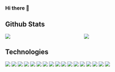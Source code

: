 ### Hi there 👋

<div>
  <h2>Github Stats</h2>
  <div style="display: grid; grid-template-columns: 1fr 1fr;">
   <img src="https://github-readme-stats.vercel.app/api?username=CDidier80&show_icons=true&theme=gotham" />
   <img src="https://github-readme-stats.vercel.app/api/top-langs/?username=CDidier80&layout=compact&theme=gotham" />
  </div>
</div>

<div>
  <h2>Technologies</h2>
  <div>
    <img src="https://img.shields.io/badge/-HTML5-E34F26?style=plastic-square&logo=html5&logoColor=white" />
    <img src="https://img.shields.io/badge/-CSS3-1572B6?style=flat-square&logo=css3" />
    <img src="https://img.shields.io/badge/-JavaScript-black?style=flat-square&logo=javascript" />
    <img src="https://img.shields.io/badge/-ReactJS-black?style=flat-square&logo=react" />
    <img src="https://img.shields.io/badge/-NodeJS-black?style=flat-square&logo=Node.js" />
    <img src="https://img.shields.io/badge/-Python3-black?style=flat-square&logo=Python" />
    <img src="https://img.shields.io/badge/-PyCharm-green?style=flat-square&logo=pycharm" />
    <img src="https://img.shields.io/badge/-Django-darkgreen?style=flat-square&logo=django" />
    <img src="https://img.shields.io/badge/-PostgreSQL-336791?style=flat-square&logo=postgresql" />
    <img src="https://img.shields.io/badge/-MongoDB-black?style=flat-square&logo=mongodb" />
    <img src="https://img.shields.io/badge/Amazon%20AWS-232F3E?style=flat-square&logo=amazon-aws" />
    <img src="https://img.shields.io/badge/-Bootstrap-563D7C?style=flat-square&logo=bootstrap" />
    <img src="https://img.shields.io/badge/-Git-black?style=flat-square&logo=git" />
    <img src="https://img.shields.io/badge/-GitHub-181717?style=flat-square&logo=github" />
    <img src="https://img.shields.io/badge/-VS_Code-007ACC?style=flat-square&logo=visual-studio-code" />
    <img src="https://img.shields.io/badge/-Slack-4A154B?style=flat-square&logo=slack" />
    <img src="https://img.shields.io/badge/-Zoom-black?style=flat-square&logo=zoom" />
  </div>
</div>


<!--
**CDidier80/CDidier80** is a ✨ _special_ ✨ repository because its `README.md` (this file) appears on your GitHub profile.

Here are some ideas to get you started:

- 🔭 I’m currently working on ...
- 🌱 I’m currently learning ...
- 👯 I’m looking to collaborate on ...
- 🤔 I’m looking for help with ...
- 💬 Ask me about ...
- 📫 How to reach me: ...
- 😄 Pronouns: ...
- ⚡ Fun fact: ...
-->
